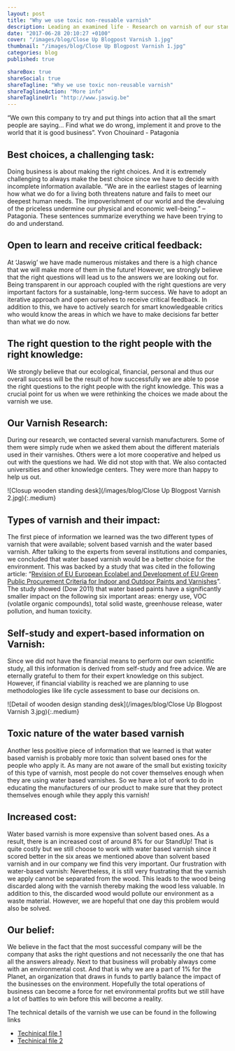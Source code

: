 ```yaml
---
layout: post
title: "Why we use toxic non-reusable varnish"
description: Leading an examined life - Research on varnish of our standing desk products.
date: "2017-06-28 20:10:27 +0100"
cover: "/images/blog/Close Up Blogpost Varnish 1.jpg"
thumbnail: "/images/blog/Close Up Blogpost Varnish 1.jpg"
categories: blog
published: true

shareBox: true
shareSocial: true
shareTagline: "Why we use toxic non-reusable varnish"
shareTaglineAction: "More info"
shareTaglineUrl: "http://www.jaswig.be"
---
```


“We own this company to try and put things into action that all the smart people are saying… Find what we do wrong, implement it and prove to the world that it is good business”. Yvon Chouinard - Patagonia
<!--more-->

## Best choices, a challenging task:

Doing business is about making the right choices. And it is extremely challenging to always make the best choice since we have to decide with incomplete information available.
“We are in the earliest stages of learning how what we do for a living both threatens nature and fails to meet our deepest human needs. The impoverishment of our world and the devaluing of the priceless undermine our physical and economic well-being.” – Patagonia. These sentences summarize everything we have been trying to do and understand.

## Open to learn and receive critical feedback:

At ‘Jaswig’ we have made numerous mistakes and there is a high chance that we will make more of them in the future! However, we strongly believe that the right questions will lead us to the answers we are looking out for. Being transparent in our approach coupled with the right questions are very important factors for a sustainable, long-term success. We have to adopt an iterative approach and open ourselves to receive critical feedback. In addition to this, we have to actively search for smart knowledgeable critics who would know the areas in which we have to make decisions far better than what we do now.

## The right question to the right people with the right knowledge:

We strongly believe that our ecological, financial, personal and thus our overall success will be the result of how successfully we are able to pose the right questions to the right people with the right knowledge. This was a crucial point for us when we were rethinking the choices we made about the varnish we use.

## Our Varnish Research:

During our research, we contacted several varnish manufacturers. Some of them were simply rude when we asked them about the different materials used in their varnishes. Others were a lot more cooperative and helped us out with the questions we had. We did not stop with that. We also contacted universities and other knowledge centers. They were more than happy to help us out.

![Closup wooden standing desk](/images/blog/Close Up Blogpost Varnish 2.jpg){:.medium}

## Types of varnish and their impact:

The first piece of information we learned was the two different types of varnish that were available; solvent based varnish and the water based varnish. After talking to the experts from several institutions and companies, we concluded that water based varnish would be a better choice for the environment. This was backed by a study that was cited in the following article: “[Revision of EU European Ecolabel and Development of EU Green Public Procurement Criteria for Indoor and Outdoor Paints and Varnishes](http://susproc.jrc.ec.europa.eu/paints/docs/GPP%20Paints%20Background%20Report%20FINAL.pdf)”. The study showed (Dow 2011) that water based paints have a significantly smaller impact on the following six important areas: energy use, VOC (volatile organic compounds), total solid waste, greenhouse release, water pollution, and human toxicity.

## Self-study and expert-based information on Varnish:

Since we did not have the financial means to perform our own scientific study, all this information is derived from self-study and free advice. We are eternally grateful to them for their expert knowledge on this subject. However, if financial viability is reached we are planning to use methodologies like life cycle assessment to base our decisions on.

![Detail of wooden design standing desk](/images/blog/Close Up Blogpost Varnish 3.jpg){:.medium}

## Toxic nature of the water based varnish

Another less positive piece of information that we learned is that water based varnish is probably more toxic than solvent based ones for the people who apply it. As many are not aware of the small but existing toxicity of this type of varnish, most people do not cover themselves enough when they are using water based varnishes. So we have a lot of work to do in educating the manufacturers of our product to make sure that they protect themselves enough while they apply this varnish!

## Increased cost:

Water based varnish is more expensive than solvent based ones. As a result, there is an increased cost of around 8% for our StandUp! That is quite costly but we still choose to work with water based varnish since it scored better in the six areas we mentioned above than solvent based varnish and in our company we find this very important.
Our frustration with water-based varnish:
Nevertheless, it is still very frustrating that the varnish we apply cannot be separated from the wood. This leads to the wood being discarded along with the varnish thereby making the wood less valuable. In addition to this, the discarded wood would pollute our environment as a waste material. However, we are hopeful that one day this problem would also be solved.

## Our belief:

We believe in the fact that the most successful company will be the company that asks the right questions and not necessarily the one that has all the answers already. Next to that business will probably always come with an environmental cost. And that is why we are a part of 1% for the Planet, an organization that draws in funds to partly balance the impact of the businesses on the environment. Hopefully the total operations of business can become a force for net environmental profits but we still have a lot of battles to win before this will become a reality.

The technical details of the varnish we use can be found in the following links
* [Techinical file 1](https://jaswigbvba.box.com/s/9b3a60e2521m5hqf9dsz05yt3ujpgrww)
* [Techinical file 2](https://jaswigbvba.box.com/s/eiy5348dijbuqpr20v9jrkocu3cwwd7j)
